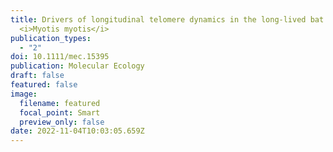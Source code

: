 ```yaml
---
title: Drivers of longitudinal telomere dynamics in the long‐lived bat species,
  <i>Myotis myotis</i>
publication_types:
  - "2"
doi: 10.1111/mec.15395
publication: Molecular Ecology
draft: false
featured: false
image:
  filename: featured
  focal_point: Smart
  preview_only: false
date: 2022-11-04T10:03:05.659Z
---
```

